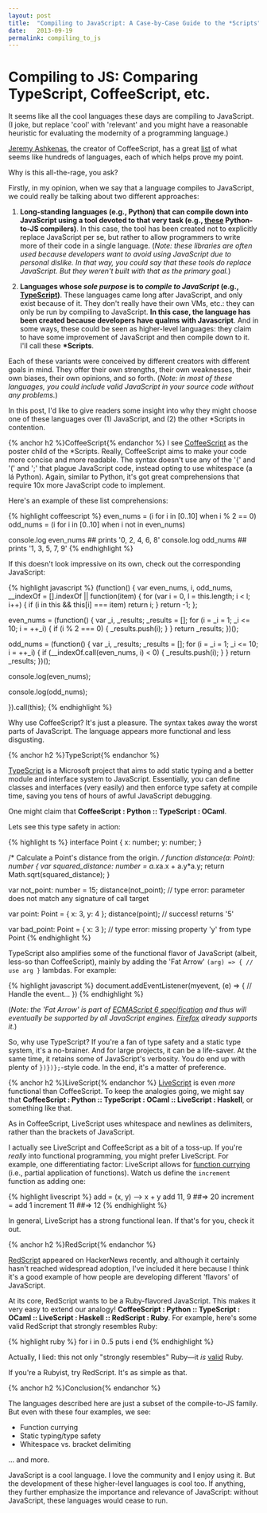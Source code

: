 ```yaml
---
layout: post
title:  "Compiling to JavaScript: A Case-by-Case Guide to the *Scripts"
date:   2013-09-19
permalink: compiling_to_js
---
```


# Compiling to JS: Comparing TypeScript, CoffeeScript, etc.

It seems like all the cool languages these days are compiling to JavaScript. (I joke, but replace 'cool' with 'relevant' and you might have a reasonable heuristic for evaluating the modernity of a programming language.)

[Jeremy Ashkenas](https://github.com/jashkenas), the creator of CoffeeScript, has a great [list](https://github.com/jashkenas/coffee-script/wiki/List-of-languages-that-compile-to-JS) of what seems like hundreds of languages, each of which helps prove my point.

<!--break-->

Why is this all-the-rage, you ask?

Firstly, in my opinion, when we say that a language compiles to JavaScript, we could really be talking about two different approaches:

1. **Long-standing languages (e.g., Python) that can compile down into JavaScript using a tool devoted to that very task (e.g., [these](https://github.com/jashkenas/coffee-script/wiki/List-of-languages-that-compile-to-JS##python) Python-to-JS compilers)**. In this case, the tool has been created not to explicitly replace JavaScript per se, but rather to allow programmers to write more of their code in a single language. (_Note: these libraries are often used because developers want to avoid using JavaScript due to personal dislike. In that way, you could say that these tools do replace JavaScript. But they weren't built with that as the primary goal._)

2. **Languages whose _sole purpose_ is to _compile to JavaScript_ (e.g., [TypeScript](http://www.typescriptlang.org))**. These languages came long after JavaScript, and only exist because of it. They don't really have their own VMs, etc.: they can only be run by compiling to JavaScript. **In this case, the language has been created because developers have qualms with Javascript**. And in some ways, these could be seen as higher-level languages: they claim to have some improvement of JavaScript and then compile down to it. I'll call these **\*Scripts**.

Each of these variants were conceived by different creators with different goals in mind. They offer their own strengths, their own weaknesses, their own biases, their own opinions, and so forth. (_Note: in most of these languages, you could include valid JavaScript in your source code without any problems._)

In this post, I'd like to give readers some insight into why they might choose one of these languages over (1) JavaScript, and (2) the other \*Scripts in contention.

{% anchor h2 %}CoffeeScript{% endanchor %}
I see [CoffeeScript](http://coffeescript.org) as the poster child of the \*Scripts. Really, CoffeeScript aims to make your code more concise and more readable. The syntax doesn't use any of the '{' and '(' and ';' that plague JavaScript code, instead opting to use whitespace (a lá Python). Again, similar to Python, it's got great comprehensions that require 10x more JavaScript code to implement.

Here's an example of these list comprehensions:

{% highlight coffeescript %}
even_nums = (i for i in [0..10] when i % 2 == 0)
odd_nums = (i for i in [0..10] when i not in even_nums)

console.log even_nums ## prints '0, 2, 4, 6, 8'
console.log odd_nums ## prints '1, 3, 5, 7, 9'
{% endhighlight %}

If this doesn't look impressive on its own, check out the corresponding JavaScript:

{% highlight javascript %}
(function() {
  var even_nums, i, odd_nums,
    __indexOf = [].indexOf || function(item) { for (var i = 0, l = this.length; i < l; i++) { if (i in this && this[i] === item) return i; } return -1; };

  even_nums = (function() {
    var _i, _results;
    _results = [];
    for (i = _i = 1; _i <= 10; i = ++_i) {
      if (i % 2 === 0) {
        _results.push(i);
      }
    }
    return _results;
  })();

  odd_nums = (function() {
    var _i, _results;
    _results = [];
    for (i = _i = 1; _i <= 10; i = ++_i) {
      if (__indexOf.call(even_nums, i) < 0) {
        _results.push(i);
      }
    }
    return _results;
  })();

  console.log(even_nums);

  console.log(odd_nums);

}).call(this);
{% endhighlight %}

Why use CoffeeScript? It's just a pleasure. The syntax takes away the worst parts of JavaScript. The language appears more functional and less disgusting.

{% anchor h2 %}TypeScript{% endanchor %}

[TypeScript](http://www.typescriptlang.org) is a Microsoft project that aims to add static typing and a better module and interface system to JavaScript. Essentially, you can define classes and interfaces (very easily) and then enforce type safety at compile time, saving you tens of hours of awful JavaScript debugging.

One might claim that **CoffeeScript : Python :: TypeScript : OCaml**.

Lets see this type safety in action:

{% highlight ts %}
interface Point {
    x: number;
    y: number;
}

/* Calculate a Point's distance from the origin. */
function distance(a: Point): number {
    var squared_distance: number = a.x*a.x + a.y*a.y;
    return Math.sqrt(squared_distance);
}

var not_point: number = 15;
distance(not_point);
// type error: parameter does not match any signature of call target

var point: Point = {
    x: 3,
    y: 4
};
distance(point);
// success! returns '5'

var bad_point: Point = {
    x: 3
};
// type error: missing property 'y' from type Point
{% endhighlight %}


TypeScript also amplifies some of the functional flavor of JavaScript (albeit, less-so than CoffeeScript), mainly by adding the 'Fat Arrow' `(arg) => { // use arg }` lambdas. For example:

{% highlight javascript %}
document.addEventListener(myevent, (e) => {
    // Handle the event...
})
{% endhighlight %}

(_Note: the 'Fat Arrow' is part of [ECMAScript 6 specification](http://wiki.ecmascript.org/doku.php?id=harmony:arrow_function_syntax) and thus will eventually be supported by all JavaScript engines. [Firefox](http://robcee.net/2013/fat-arrow-functions-in-javascript/) already supports it._)

So, why use TypeScript? If you're a fan of type safety and a static type system, it's a no-brainer. And for large projects, it can be a life-saver. At the same time, it retains some of JavaScript's verbosity. You do end up with plenty of `})})};`-style code. In the end, it's a matter of preference.

{% anchor h2 %}LiveScript{% endanchor %}
[LiveScript](http://livescript.net) is even _more_ functional than CoffeeScript. To keep the analogies going, we might say that **CoffeeScript : Python :: TypeScript : OCaml :: LiveScript : Haskell**, or something like that.

As in CoffeeScript, LiveScript uses whitespace and newlines as delimiters, rather than the brackets of JavaScript.

I actually see LiveScript and CoffeeScript as a bit of a toss-up. If you're _really_ into functional programming, you might prefer LiveScript. For example, one differentiating factor: LiveScript allows for [function currying](http://en.wikipedia.org/wiki/Currying) (i.e., partial application of functions). Watch us define the `increment` function as adding one:

{% highlight livescript %}
add = (x, y) --> x + y
add 11, 9       ##=> 20
increment = add 1
increment 11    ##=> 12
{% endhighlight %}

In general, LiveScript has a strong functional lean. If that's for you, check it out.

{% anchor h2 %}RedScript{% endanchor %}

[RedScript](http://redscript.org) appeared on HackerNews recently, and although it certainly hasn't reached widespread adoption, I've included it here because I think it's a good example of how people are developing different 'flavors' of JavaScript.

At its core, RedScript wants to be a Ruby-flavored JavaScript. This makes it very easy to extend our analogy! **CoffeeScript : Python :: TypeScript : OCaml :: LiveScript : Haskell :: RedScript : Ruby**. For example, here's some valid RedScript that strongly resembles Ruby:

{% highlight ruby %}
for i in 0..5
  puts i
end
{% endhighlight %}

Actually, I lied: this not only "strongly resembles" Ruby—it _is_ [valid](http://www.tutorialspoint.com/ruby/ruby_loops.htm) Ruby.

If you're a Rubyist, try RedScript. It's as simple as that.

{% anchor h2 %}Conclusion{% endanchor %}

The languages described here are just a subset of the compile-to-JS family. But even with these four examples, we see:

* Function currying
* Static typing/type safety
* Whitespace vs. bracket delimiting

… and more.

JavaScript is a cool language. I love the community and I enjoy using it. But the development of these higher-level languages is cool too. If anything, they further emphasize the importance and relevance of JavaScript: without JavaScript, these languages would cease to run.
